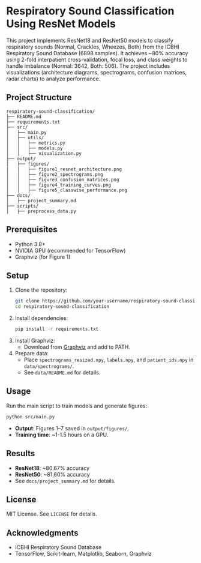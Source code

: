 # Respiratory Sound Classification Using ResNet Models

This project implements ResNet18 and ResNet50 models to classify respiratory sounds (Normal, Crackles, Wheezes, Both) from the ICBHI Respiratory Sound Database (6898 samples). It achieves ~80% accuracy using 2-fold interpatient cross-validation, focal loss, and class weights to handle imbalance (Normal: 3642, Both: 506). The project includes visualizations (architecture diagrams, spectrograms, confusion matrices, radar charts) to analyze performance.

## Project Structure
```
respiratory-sound-classification/
├── README.md
├── requirements.txt
├── src/
│   ├── main.py
│   ├── utils/
│   │   ├── metrics.py
│   │   ├── models.py
│   │   ├── visualization.py
├── output/
│   ├── figures/
|   |   ├── figure1_resnet_architecture.png
│   │   ├── figure2_spectrograms.png
│   │   ├── figure3_confusion_matrices.png
│   │   ├── figure4_training_curves.png
│   │   ├── figure5_classwise_performance.png
├── docs/
│   ├── project_summary.md
├── scripts/
│   ├── preprocess_data.py
```

## Prerequisites
- Python 3.8+
- NVIDIA GPU (recommended for TensorFlow)
- Graphviz (for Figure 1)

## Setup
1. Clone the repository:
   ```bash
   git clone https://github.com/your-username/respiratory-sound-classification.git
   cd respiratory-sound-classification
   ```
2. Install dependencies:
   ```bash
   pip install -r requirements.txt
   ```
3. Install Graphviz:
   - Download from [Graphviz](https://graphviz.org/download/) and add to PATH.
4. Prepare data:
   - Place `spectrograms_resized.npy`, `labels.npy`, and `patient_ids.npy` in `data/spectrograms/`.
   - See `data/README.md` for details.

## Usage
Run the main script to train models and generate figures:
```bash
python src/main.py
```
- **Output**: Figures 1–7 saved in `output/figures/`.
- **Training time**: ~1-1.5 hours on a GPU.

## Results
- **ResNet18**: ~80.67% accuracy
- **ResNet50**: ~81.60% accuracy
- See `docs/project_summary.md` for details.

## License
MIT License. See `LICENSE` for details.

## Acknowledgments
- ICBHI Respiratory Sound Database
- TensorFlow, Scikit-learn, Matplotlib, Seaborn, Graphviz
